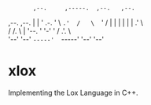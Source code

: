            ,--.     ,-----.  ,--.   ,--. 
,--.  ,--. |  |    '  .-.  '  \  `.'  /  
 \  `'  /  |  |    |  | |  |   .'    \   
 /  /.  \  |  '--. '  '-'  '  /  .'.  \  
'--'  '--' `-----'  `-----'  '--'   '--'


# xlox
Implementing the Lox Language in C++.
